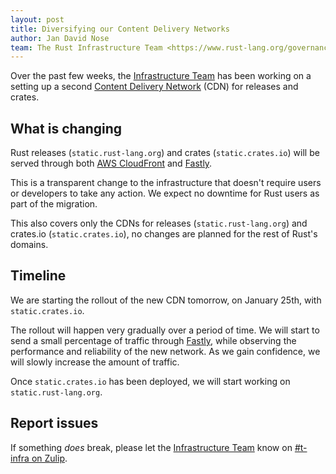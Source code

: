 ```yaml
---
layout: post
title: Diversifying our Content Delivery Networks
author: Jan David Nose
team: The Rust Infrastructure Team <https://www.rust-lang.org/governance/teams/infra>
---
```


Over the past few weeks, the [Infrastructure Team] has been working on a setting
up a second [Content Delivery Network] (CDN) for releases and crates.

## What is changing

Rust releases (`static.rust-lang.org`) and crates (`static.crates.io`) will be
served through both [AWS CloudFront](https://aws.amazon.com/cloudfront/) and
[Fastly](https://www.fastly.com).

This is a transparent change to the infrastructure that doesn't require users or
developers to take any action. We expect no downtime for Rust users as part of
the migration.

This also covers only the CDNs for releases (`static.rust-lang.org`) and
crates.io (`static.crates.io`), no changes are planned for the rest of Rust's
domains.

## Timeline

We are starting the rollout of the new CDN tomorrow, on January 25th, with
`static.crates.io`.

The rollout will happen very gradually over a period of time. We will start to
send a small percentage of traffic through [Fastly](https://www.fastly.com/),
while observing the performance and reliability of the new network. As we gain
confidence, we will slowly increase the amount of traffic.

Once `static.crates.io` has been deployed, we will start working on
`static.rust-lang.org`.

## Report issues

If something _does_ break, please let the [Infrastructure Team] know on
[#t-infra on Zulip](https://rust-lang.zulipchat.com/#narrow/stream/t-infra).

[content delivery network]: https://en.wikipedia.org/wiki/Content_delivery_network
[infrastructure team]: https://www.rust-lang.org/governance/teams/infra
